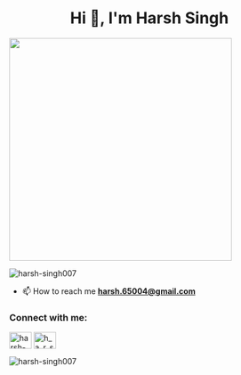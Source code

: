 <h1 align="center">Hi 👋, I'm Harsh Singh</h1>

<img align="rigth" width="400" src="https://camo.githubusercontent.com/cae12fddd9d6982901d82580bdf321d81fb299141098ca1c2d4891870827bf17/68747470733a2f2f6d69726f2e6d656469756d2e636f6d2f6d61782f313336302f302a37513379765349765f7430696f4a2d5a2e676966">
<p align="left"> <img src="https://komarev.com/ghpvc/?username=harsh-singh007&label=Profile%20views&color=0e75b6&style=flat" alt="harsh-singh007" /> </p>

- 📫 How to reach me **harsh.65004@gmail.com**

<h3 align="left">Connect with me:</h3>
<p align="left">
<a href="https://linkedin.com/in/harsh-singh-626449235" target="blank"><img align="center" src="https://raw.githubusercontent.com/rahuldkjain/github-profile-readme-generator/master/src/images/icons/Social/linked-in-alt.svg" alt="harsh-singh" height="30" width="40" /></a>
<a href="https://instagram.com/h_a_r_s_h.rajput" target="blank"><img align="center" src="https://raw.githubusercontent.com/rahuldkjain/github-profile-readme-generator/master/src/images/icons/Social/instagram.svg" alt="h_a_r_s_h.rajput" height="30" width="40" /></a>
</p>

<p><img align="left" src="https://github-readme-stats.vercel.app/api/top-langs?username=harsh-singh007&show_icons=true&locale=en&layout=compact" alt="harsh-singh007" /></p>



